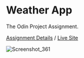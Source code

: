 # Weather App

The Odin Project Assignment.

[Assignment Details](https://www.theodinproject.com/paths/full-stack-javascript/courses/javascript/lessons/weather-app) / [Live Site](https://sanberkhax.github.io/weather-app/)

![Screenshot_361](https://user-images.githubusercontent.com/69405619/158237329-12b8301f-61ea-4b9d-8518-9801df046e18.png)
